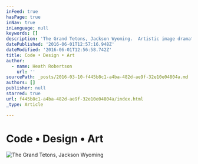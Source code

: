 ```yaml
---
inFeed: true
hasPage: true
inNav: true
inLanguage: null
keywords: []
description: 'The Grand Tetons, Jackson Wyoming.  Artistic image dramatization.'
datePublished: '2016-06-01T12:57:16.948Z'
dateModified: '2016-06-01T12:56:58.742Z'
title: Code • Design • Art
author:
  - name: Heath Robertson
    url: ''
sourcePath: _posts/2016-03-10-f445b8c1-a4ba-482d-ae9f-32e10e04804a.md
authors: []
publisher: null
starred: true
url: f445b8c1-a4ba-482d-ae9f-32e10e04804a/index.html
_type: Article

---
```

# Code • Design • Art
![The Grand Tetons, Jackson Wyoming](https://the-grid-user-content.s3-us-west-2.amazonaws.com/14be0954-d932-446d-8c87-ba82bdd2e69f.jpg)